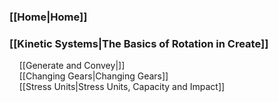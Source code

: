 ### [[Home|Home]]

### [[Kinetic Systems|The Basics of Rotation in Create]]
&nbsp; &nbsp; [[Generate and Convey|]]<br>
&nbsp; &nbsp; [[Changing Gears|Changing Gears]]<br>
&nbsp; &nbsp; [[Stress Units|Stress Units, Capacity and Impact]]